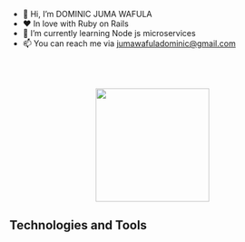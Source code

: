 - 👋 Hi, I’m DOMINIC JUMA WAFULA
- ❤️ In love with Ruby on Rails
- 🌱 I’m currently learning Node js microservices
- 📫 You can reach me via jumawafuladominic@gmail.com
 

<br/>
<br/>
<br/>
<div id="header" align="center">
  <img src="https://media.giphy.com/media/M9gbBd9nbDrOTu1Mqx/giphy.gif" width="200"/>
</div>

## Technologies and Tools
<div>
  <img src="https://raw.githubusercontent.com/devicons/devicon/1119b9f84c0290e0f0b38982099a2bd027a48bf1/icons/react
